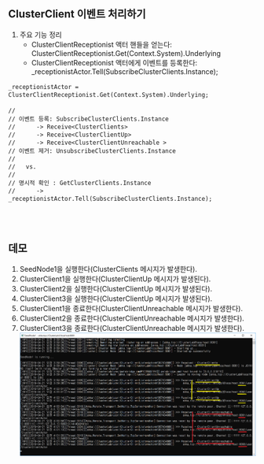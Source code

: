 ## ClusterClient 이벤트 처리하기
1. 주요 기능 정리
   - ClusterClientReceptionist 액터 핸들을 얻는다: ClusterClientReceptionist.Get(Context.System).Underlying
   - ClusterClientReceptionist 액터에게 이벤트를 등록한다: _receptionistActor.Tell(SubscribeClusterClients.Instance);
```
_receptionistActor = ClusterClientReceptionist.Get(Context.System).Underlying;

// 
// 이벤트 등록: SubscribeClusterClients.Instance
//      -> Receive<ClusterClients>
//      -> Receive<ClusterClientUp>
//      -> Receive<ClusterClientUnreachable >
// 이벤트 제거: UnsubscribeClusterClients.Instance
//
//   vs.
//
// 명시적 확인 : GetClusterClients.Instance
//      -> 
_receptionistActor.Tell(SubscribeClusterClients.Instance);
```

<br/>
<br/>

## 데모
1. SeedNode1을 실행한다(ClusterClients 메시지가 발생한다).
1. ClusterClient1을 실행한다(ClusterClientUp 메시지가 발생된다).
1. ClusterClient2을 실행한다(ClusterClientUp 메시지가 발생된다).
1. ClusterClient3을 실행한다(ClusterClientUp 메시지가 발생된다).
1. ClusterClient1을 종료한다(ClusterClientUnreachable 메시지가 발생한다). 
1. ClusterClient2을 종료한다(ClusterClientUnreachable 메시지가 발생한다).
1. ClusterClient3을 종료한다(ClusterClientUnreachable 메시지가 발생한다).
![](./Images/Demo.png)

